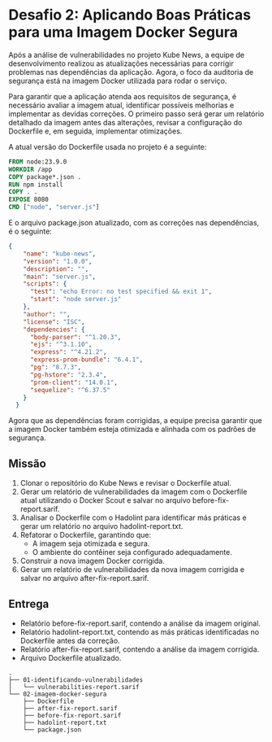 # Desafio 2: Aplicando Boas Práticas para uma Imagem Docker Segura

Após a análise de vulnerabilidades no projeto Kube News, a equipe de desenvolvimento realizou as atualizações necessárias para corrigir problemas nas dependências da aplicação. Agora, o foco da auditoria de segurança está na imagem Docker utilizada para rodar o serviço.

Para garantir que a aplicação atenda aos requisitos de segurança, é necessário avaliar a imagem atual, identificar possíveis melhorias e implementar as devidas correções. O primeiro passo será gerar um relatório detalhado da imagem antes das alterações, revisar a configuração do Dockerfile e, em seguida, implementar otimizações.

A atual versão do Dockerfile usada no projeto é a seguinte:
```Dockerfile
FROM node:23.9.0
WORKDIR /app
COPY package*.json .
RUN npm install
COPY . .
EXPOSE 8080
CMD ["node", "server.js"]
```

E o arquivo package.json atualizado, com as correções nas dependências, é o seguinte:
```json
{
    "name": "kube-news",
    "version": "1.0.0",
    "description": "",
    "main": "server.js",
    "scripts": {
      "test": "echo Error: no test specified && exit 1",
      "start": "node server.js"
    },
    "author": "",
    "license": "ISC",
    "dependencies": {
      "body-parser": "^1.20.3",
      "ejs": "^3.1.10",
      "express": "^4.21.2",
      "express-prom-bundle": "6.4.1",
      "pg": "8.7.3",
      "pg-hstore": "2.3.4",
      "prom-client": "14.0.1",
      "sequelize": "^6.37.5"
    }
  }
  ```

Agora que as dependências foram corrigidas, a equipe precisa garantir que a imagem Docker também esteja otimizada e alinhada com os padrões de segurança.

## Missão
1. Clonar o repositório do Kube News e revisar o Dockerfile atual.
2. Gerar um relatório de vulnerabilidades da imagem com o Dockerfile atual utilizando o Docker Scout e salvar no arquivo before-fix-report.sarif.
3. Analisar o Dockerfile com o Hadolint para identificar más práticas e gerar um relatório no arquivo hadolint-report.txt.
4. Refatorar o Dockerfile, garantindo que:
      - A imagem seja otimizada e segura.
      - O ambiente do contêiner seja configurado adequadamente.
5. Construir a nova imagem Docker corrigida.
6. Gerar um relatório de vulnerabilidades da nova imagem corrigida e salvar no arquivo after-fix-report.sarif.

## Entrega
- Relatório before-fix-report.sarif, contendo a análise da imagem original.
- Relatório hadolint-report.txt, contendo as más práticas identificadas no Dockerfile antes da correção.
- Relatório after-fix-report.sarif, contendo a análise da imagem corrigida.
- Arquivo Dockerfile atualizado.

```text
.
├── 01-identificando-vulnerabilidades
│   └── vulnerabilities-report.sarif
└── 02-imagem-docker-segura
    ├── Dockerfile
    ├── after-fix-report.sarif
    ├── before-fix-report.sarif
    ├── hadolint-report.txt
    └── package.json
```